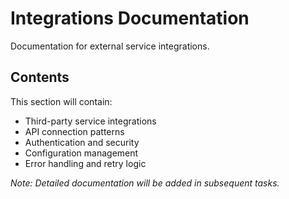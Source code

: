 # Integrations Documentation

Documentation for external service integrations.

## Contents

This section will contain:

- Third-party service integrations
- API connection patterns
- Authentication and security
- Configuration management
- Error handling and retry logic

_Note: Detailed documentation will be added in subsequent tasks._
